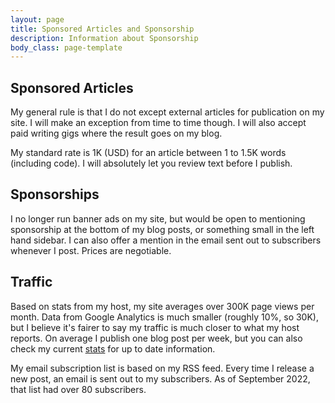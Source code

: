 ```yaml
---
layout: page
title: Sponsored Articles and Sponsorship
description: Information about Sponsorship
body_class: page-template
---
```


## Sponsored Articles

My general rule is that I do not except external articles for publication on my site. I will make an exception from time to time though. I will also accept paid writing gigs where the result goes on my blog. 

My standard rate is 1K (USD) for an article between 1 to 1.5K words (including code). I will absolutely let you review text before I publish.

## Sponsorships

I no longer run banner ads on my site, but would be open to mentioning sponsorship at the bottom of my blog posts, or 
something small in the left hand sidebar. I can also offer a mention in the email sent out to subscribers whenever I post. Prices are negotiable.

## Traffic

Based on stats from my host, my site averages over 300K page views per month. Data from Google Analytics is much smaller (roughly 10%, so 30K), but I believe it's fairer to say my traffic is much closer to what my host reports. On average I publish one blog post per week, but you can also check my current [stats](/stats) for up to date information. 

My email subscription list is based on my RSS feed. Every time I release a new post, an email is sent out to my subscribers. As of September 2022, that list had over 80 subscribers. 